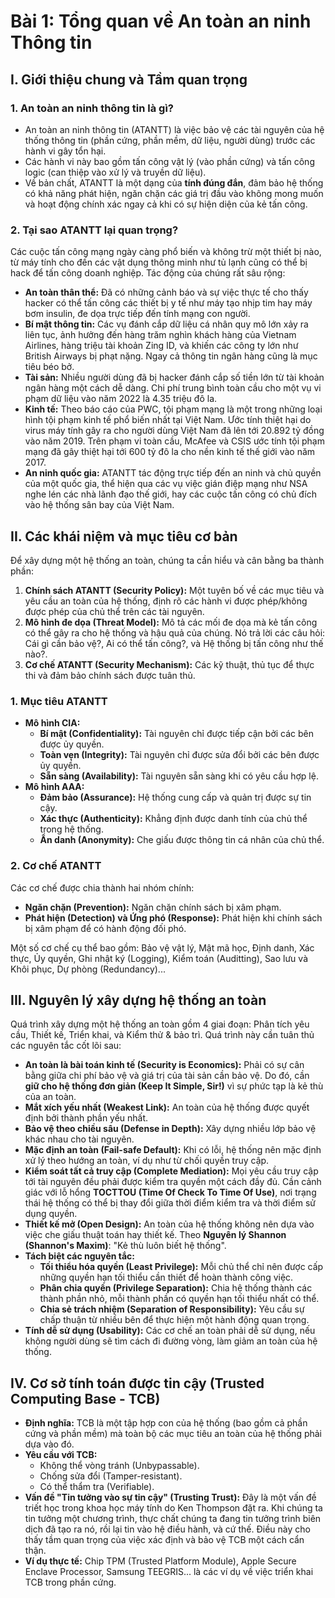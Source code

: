 # Bài 1: Tổng quan về An toàn an ninh Thông tin

## I. Giới thiệu chung và Tầm quan trọng

### 1. An toàn an ninh thông tin là gì?

* An toàn an ninh thông tin (ATANTT) là việc bảo vệ các tài nguyên của hệ thống thông tin (phần cứng, phần mềm, dữ liệu, người dùng) trước các hành vi gây tổn hại.
* Các hành vi này bao gồm tấn công vật lý (vào phần cứng) và tấn công logic (can thiệp vào xử lý và truyền dữ liệu).
* Về bản chất, ATANTT là một dạng của **tính đúng đắn**, đảm bảo hệ thống có khả năng phát hiện, ngăn chặn các giá trị đầu vào không mong muốn và hoạt động chính xác ngay cả khi có sự hiện diện của kẻ tấn công.

### 2. Tại sao ATANTT lại quan trọng?

Các cuộc tấn công mạng ngày càng phổ biến và không trừ một thiết bị nào, từ máy tính cho đến các vật dụng thông minh như tủ lạnh cũng có thể bị hack để tấn công doanh nghiệp. Tác động của chúng rất sâu rộng:

* **An toàn thân thể:** Đã có những cảnh báo và sự việc thực tế cho thấy hacker có thể tấn công các thiết bị y tế như máy tạo nhịp tim hay máy bơm insulin, đe dọa trực tiếp đến tính mạng con người.
* **Bí mật thông tin:** Các vụ đánh cắp dữ liệu cá nhân quy mô lớn xảy ra liên tục, ảnh hưởng đến hàng trăm nghìn khách hàng của Vietnam Airlines, hàng triệu tài khoản Zing ID, và khiến các công ty lớn như British Airways bị phạt nặng. Ngay cả thông tin ngân hàng cũng là mục tiêu béo bở.
* **Tài sản:** Nhiều người dùng đã bị hacker đánh cắp số tiền lớn từ tài khoản ngân hàng một cách dễ dàng. Chi phí trung bình toàn cầu cho một vụ vi phạm dữ liệu vào năm 2022 là 4.35 triệu đô la.
* **Kinh tế:** Theo báo cáo của PWC, tội phạm mạng là một trong những loại hình tội phạm kinh tế phổ biến nhất tại Việt Nam. Ước tính thiệt hại do virus máy tính gây ra cho người dùng Việt Nam đã lên tới 20.892 tỷ đồng vào năm 2019. Trên phạm vi toàn cầu, McAfee và CSIS ước tính tội phạm mạng đã gây thiệt hại tới 600 tỷ đô la cho nền kinh tế thế giới vào năm 2017.
* **An ninh quốc gia:** ATANTT tác động trực tiếp đến an ninh và chủ quyền của một quốc gia, thể hiện qua các vụ việc gián điệp mạng như NSA nghe lén các nhà lãnh đạo thế giới, hay các cuộc tấn công có chủ đích vào hệ thống sân bay của Việt Nam.

## II. Các khái niệm và mục tiêu cơ bản

Để xây dựng một hệ thống an toàn, chúng ta cần hiểu và cân bằng ba thành phần:

1.  **Chính sách ATANTT (Security Policy):** Một tuyên bố về các mục tiêu và yêu cầu an toàn của hệ thống, định rõ các hành vi được phép/không được phép của chủ thể trên các tài nguyên.
2.  **Mô hình đe dọa (Threat Model):** Mô tả các mối đe dọa mà kẻ tấn công có thể gây ra cho hệ thống và hậu quả của chúng. Nó trả lời các câu hỏi: Cái gì cần bảo vệ?, Ai có thể tấn công?, và Hệ thống bị tấn công như thế nào?.
3.  **Cơ chế ATANTT (Security Mechanism):** Các kỹ thuật, thủ tục để thực thi và đảm bảo chính sách được tuân thủ.

### 1. Mục tiêu ATANTT

* **Mô hình CIA:**
    * **Bí mật (Confidentiality):** Tài nguyên chỉ được tiếp cận bởi các bên được ủy quyền.
    * **Toàn vẹn (Integrity):** Tài nguyên chỉ được sửa đổi bởi các bên được ủy quyền.
    * **Sẵn sàng (Availability):** Tài nguyên sẵn sàng khi có yêu cầu hợp lệ.
* **Mô hình AAA:**
    * **Đảm bảo (Assurance):** Hệ thống cung cấp và quản trị được sự tin cậy.
    * **Xác thực (Authenticity):** Khẳng định được danh tính của chủ thể trong hệ thống.
    * **Ẩn danh (Anonymity):** Che giấu được thông tin cá nhân của chủ thể.

### 2. Cơ chế ATANTT

Các cơ chế được chia thành hai nhóm chính:

* **Ngăn chặn (Prevention):** Ngăn chặn chính sách bị xâm phạm.
* **Phát hiện (Detection) và Ứng phó (Response):** Phát hiện khi chính sách bị xâm phạm để có hành động đối phó.

Một số cơ chế cụ thể bao gồm: Bảo vệ vật lý, Mật mã học, Định danh, Xác thực, Ủy quyền, Ghi nhật ký (Logging), Kiểm toán (Auditting), Sao lưu và Khôi phục, Dự phòng (Redundancy)... 

## III. Nguyên lý xây dựng hệ thống an toàn

Quá trình xây dựng một hệ thống an toàn gồm 4 giai đoạn: Phân tích yêu cầu, Thiết kế, Triển khai, và Kiểm thử & bảo trì. Quá trình này cần tuân thủ các nguyên tắc cốt lõi sau:

* **An toàn là bài toán kinh tế (Security is Economics):** Phải có sự cân bằng giữa chi phí bảo vệ và giá trị của tài sản cần bảo vệ. Do đó, cần **giữ cho hệ thống đơn giản (Keep It Simple, Sir!)** vì sự phức tạp là kẻ thù của an toàn.
* **Mắt xích yếu nhất (Weakest Link):** An toàn của hệ thống được quyết định bởi thành phần yếu nhất.
* **Bảo vệ theo chiều sâu (Defense in Depth):** Xây dựng nhiều lớp bảo vệ khác nhau cho tài nguyên.
* **Mặc định an toàn (Fail-safe Default):** Khi có lỗi, hệ thống nên mặc định xử lý theo hướng an toàn, ví dụ như từ chối quyền truy cập.
* **Kiểm soát tất cả truy cập (Complete Mediation):** Mọi yêu cầu truy cập tới tài nguyên đều phải được kiểm tra quyền một cách đầy đủ. Cần cảnh giác với lỗ hổng **TOCTTOU (Time Of Check To Time Of Use)**, nơi trạng thái hệ thống có thể bị thay đổi giữa thời điểm kiểm tra và thời điểm sử dụng quyền.
* **Thiết kế mở (Open Design):** An toàn của hệ thống không nên dựa vào việc che giấu thuật toán hay thiết kế. Theo **Nguyên lý Shannon (Shannon's Maxim)**: "Kẻ thù luôn biết hệ thống".
* **Tách biệt các nguyên tắc:**
    * **Tối thiểu hóa quyền (Least Privilege):** Mỗi chủ thể chỉ nên được cấp những quyền hạn tối thiểu cần thiết để hoàn thành công việc.
    * **Phân chia quyền (Privilege Separation):** Chia hệ thống thành các thành phần nhỏ, mỗi thành phần có quyền hạn tối thiểu nhất có thể.
    * **Chia sẻ trách nhiệm (Separation of Responsibility):** Yêu cầu sự chấp thuận từ nhiều bên để thực hiện một hành động quan trọng.
* **Tính dễ sử dụng (Usability):** Các cơ chế an toàn phải dễ sử dụng, nếu không người dùng sẽ tìm cách đi đường vòng, làm giảm an toàn của hệ thống.

## IV. Cơ sở tính toán được tin cậy (Trusted Computing Base - TCB)

* **Định nghĩa:** TCB là một tập hợp con của hệ thống (bao gồm cả phần cứng và phần mềm) mà toàn bộ các mục tiêu an toàn của hệ thống phải dựa vào đó.
* **Yêu cầu với TCB:**
    * Không thể vòng tránh (Unbypassable).
    * Chống sửa đổi (Tamper-resistant).
    * Có thể thẩm tra (Verifiable).
* **Vấn đề "Tin tưởng vào sự tin cậy" (Trusting Trust):** Đây là một vấn đề triết học trong khoa học máy tính do Ken Thompson đặt ra. Khi chúng ta tin tưởng một chương trình, thực chất chúng ta đang tin tưởng trình biên dịch đã tạo ra nó, rồi lại tin vào hệ điều hành, và cứ thế. Điều này cho thấy tầm quan trọng của việc xác định và bảo vệ TCB một cách cẩn thận.
* **Ví dụ thực tế:** Chip TPM (Trusted Platform Module), Apple Secure Enclave Processor, Samsung TEEGRIS... là các ví dụ về việc triển khai TCB trong phần cứng.